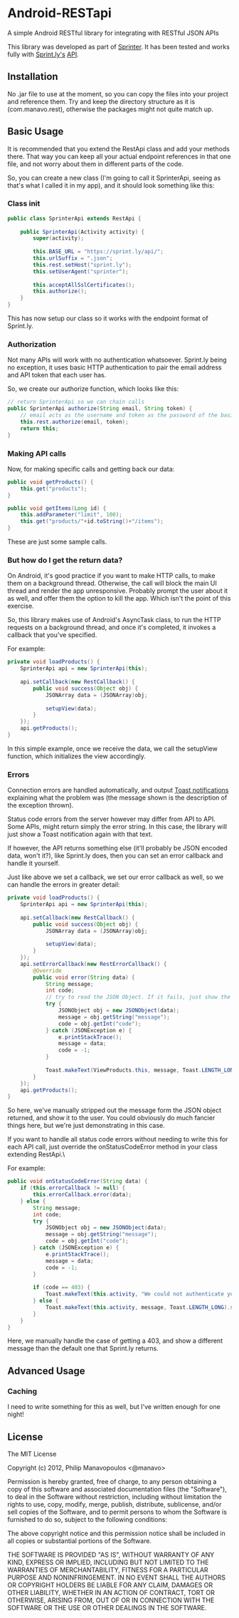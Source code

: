 # Android-RESTapi

A simple Android RESTful library for integrating with RESTful JSON APIs

This library was developed as part of [Sprinter](http://sprinterapp.com). It has been tested and works fully with [Sprint.ly's](https://sprint.ly) [API](http://support.sprint.ly/kb/api).

## Installation

No .jar file to use at the moment, so you can copy the files into your project and reference them. Try and keep the directory structure as it is (com.manavo.rest), otherwise the packages might not quite match up.

## Basic Usage

It is recommended that you extend the RestApi class and add your methods there. That way you can keep all your actual endpoint references in that one file, and not worry about them in different parts of the code.

So, you can create a new class (I'm going to call it SprinterApi, seeing as that's what I called it in my app), and it should look something like this:

### Class init

```java
public class SprinterApi extends RestApi {
	
	public SprinterApi(Activity activity) {
		super(activity);
		
		this.BASE_URL = "https://sprint.ly/api/";
		this.urlSuffix = ".json";
		this.rest.setHost("sprint.ly");
		this.setUserAgent("sprinter");
		
		this.acceptAllSslCertificates();
       	this.authorize();
	}
}
```

This has now setup our class so it works with the endpoint format of Sprint.ly.

### Authorization

Not many APIs will work with no authentication whatsoever. Sprint.ly being no exception, it uses basic HTTP authentication to pair the email address and API token that each user has.

So, we create our authorize function, which looks like this:

```java
// return SprinterApi so we can chain calls
public SprinterApi authorize(String email, String token) {
	// email acts as the username and token as the password of the basic auth
	this.rest.authorize(email, token);
	return this;
}
```

### Making API calls

Now, for making specific calls and getting back our data:

```java
public void getProducts() {
	this.get("products");
}

public void getItems(Long id) {
	this.addParameter("limit", 100);
	this.get("products/"+id.toString()+"/items");
}
```

These are just some sample calls.

### But how do I get the return data?

On Android, it's good practice if you want to make HTTP calls, to make them on a background thread. Otherwise, the call will block the main UI thread and render the app unresponsive. Probably prompt the user about it as well, and offer them the option to kill the app. Which isn't the point of this exercise.

So, this library makes use of Android's AsyncTask class, to run the HTTP requests on a background thread, and once it's completed, it invokes a callback that you've specified.

For example:

```java
private void loadProducts() {
    SprinterApi api = new SprinterApi(this);
    
    api.setCallback(new RestCallback() {
		public void success(Object obj) {
			JSONArray data = (JSONArray)obj;
			
			setupView(data);
		}
	});
    api.getProducts();
}
```

In this simple example, once we receive the data, we call the setupView function, which initializes the view accordingly.

### Errors

Connection errors are handled automatically, and output [Toast notifications](http://developer.android.com/guide/topics/ui/notifiers/toasts.html) explaining what the problem was (the message shown is the description of the exception thrown).

Status code errors from the server however may differ from API to API. Some APIs, might return simply the error string. In this case, the library will just show a Toast notification again with that text.

If however, the API returns something else (it'll probably be JSON encoded data, won't it?), like Sprint.ly does, then you can set an error callback and handle it yourself.

Just like above we set a callback, we set our error callback as well, so we can handle the errors in greater detail:

```java
private void loadProducts() {
    SprinterApi api = new SprinterApi(this);
    
    api.setCallback(new RestCallback() {
		public void success(Object obj) {
			JSONArray data = (JSONArray)obj;
			
			setupView(data);
		}
	});
	api.setErrorCallback(new RestErrorCallback() {
		@Override
		public void error(String data) {
			String message;
			int code;
			// try to read the JSON Object. If it fails, just show the data.
			try {
				JSONObject obj = new JSONObject(data);
				message = obj.getString("message");
				code = obj.getInt("code");
			} catch (JSONException e) {
				e.printStackTrace();
				message = data;
				code = -1;
			}
			
			Toast.makeText(ViewProducts.this, message, Toast.LENGTH_LONG).show();
		}
	});
    api.getProducts();
}
```

So here, we've manually stripped out the message form the JSON object returned, and show it to the user. You could obviously do much fancier things here, but we're just demonstrating in this case.

If you want to handle all status code errors without needing to write this for each API call, just override the onStatusCodeError method in your class extending RestApi.\

For example:

```java
public void onStatusCodeError(String data) {
	if (this.errorCallback != null) {
		this.errorCallback.error(data);
	} else {
		String message;
		int code;
		try {
			JSONObject obj = new JSONObject(data);
			message = obj.getString("message");
			code = obj.getInt("code");
		} catch (JSONException e) {
			e.printStackTrace();
			message = data;
			code = -1;
		}
		
		if (code == 403) {
			Toast.makeText(this.activity, "We could not authenticate you on Sprintly. Please try again.", Toast.LENGTH_LONG).show();
		} else {
			Toast.makeText(this.activity, message, Toast.LENGTH_LONG).show();
		}
	}
}
```

Here, we manually handle the case of getting a 403, and show a different message than the default one that Sprint.ly returns.

## Advanced Usage

### Caching

I need to write something for this as well, but I've written enough for one night!

## License

The MIT License

Copyright (c) 2012, Philip Manavopoulos <@manavo>

Permission is hereby granted, free of charge, to any person obtaining a copy of this software and associated documentation files (the "Software"), to deal in the Software without restriction, including without limitation the rights to use, copy, modify, merge, publish, distribute, sublicense, and/or sell copies of the Software, and to permit persons to whom the Software is furnished to do so, subject to the following conditions:

The above copyright notice and this permission notice shall be included in all copies or substantial portions of the Software.

THE SOFTWARE IS PROVIDED "AS IS", WITHOUT WARRANTY OF ANY KIND, EXPRESS OR IMPLIED, INCLUDING BUT NOT LIMITED TO THE WARRANTIES OF MERCHANTABILITY, FITNESS FOR A PARTICULAR PURPOSE AND NONINFRINGEMENT. IN NO EVENT SHALL THE AUTHORS OR COPYRIGHT HOLDERS BE LIABLE FOR ANY CLAIM, DAMAGES OR OTHER LIABILITY, WHETHER IN AN ACTION OF CONTRACT, TORT OR OTHERWISE, ARISING FROM, OUT OF OR IN CONNECTION WITH THE SOFTWARE OR THE USE OR OTHER DEALINGS IN THE SOFTWARE.